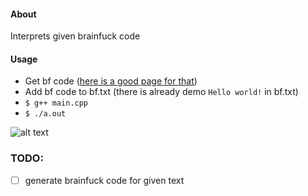 #### About
Interprets given brainfuck code

#### Usage
- Get bf code  ([here is a good page for that](https://copy.sh/brainfuck/text.html))
- Add bf code to bf.txt (there is already demo `Hello world!` in bf.txt)
- `$ g++ main.cpp`
- `$ ./a.out`

![alt text](https://media.giphy.com/media/2xPPf72SzoxfOLzncG/giphy.gif)


### TODO:
- [ ] generate brainfuck code for given text
